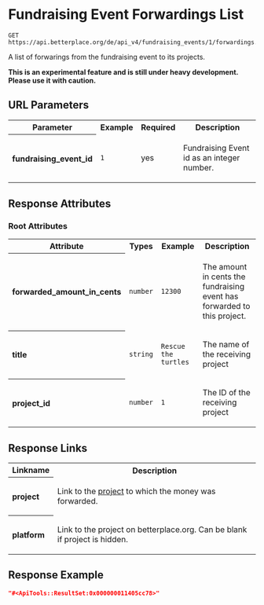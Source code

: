 
# Fundraising Event Forwardings List

```Cirru
GET https://api.betterplace.org/de/api_v4/fundraising_events/1/forwardings.json
```

A list of forwarings from the fundraising event to its projects.

**This is an experimental feature and is still under heavy development. Please use it with caution.**


## URL Parameters

<table>
  <tr>
    <th>Parameter</th>
    <th>Example</th>
    <th>Required</th>
    <th>Description</th>
  </tr>
  <tr>
    <th align="left">fundraising_event_id</th>
    <td><code>1</code></td>
    <td>yes</td>
<td>

Fundraising Event id as an integer number.

</td>
  </tr>
</table>


## Response Attributes


### Root Attributes

  <table>
    <tr>
      <th>Attribute</th>
      <th>Types</th>
      <th>Example</th>
      <th>Description</th>
    </tr>
    <tr>
      <th align="left">forwarded_amount_in_cents</th>
      <td><code>number</code></td>
      <td><code>12300</code></td>
<td>

The amount in cents the fundraising event has forwarded to this project.


</td>
    </tr>
    <tr>
      <th align="left">title</th>
      <td><code>string</code></td>
      <td><code>Rescue the turtles</code></td>
<td>

The name of the receiving project

</td>
    </tr>
    <tr>
      <th align="left">project_id</th>
      <td><code>number</code></td>
      <td><code>1</code></td>
<td>

The ID of the receiving project

</td>
    </tr>
  </table>
</table>

## Response Links

<table>
  <tr>
    <th>Linkname</th>
    <th>Description</th>
  </tr>
    <tr>
<th align="left">

project

</th>
<td>

Link to the <a href="project_details.md">project</a> to which the money was forwarded.


</td>
    </tr>
    <tr>
<th align="left">

platform

</th>
<td>

Link to the project on betterplace.org. Can be blank if project is hidden.

</td>
    </tr>
</table>

## Response Example

```json
"#<ApiTools::ResultSet:0x000000011405cc78>"
```

